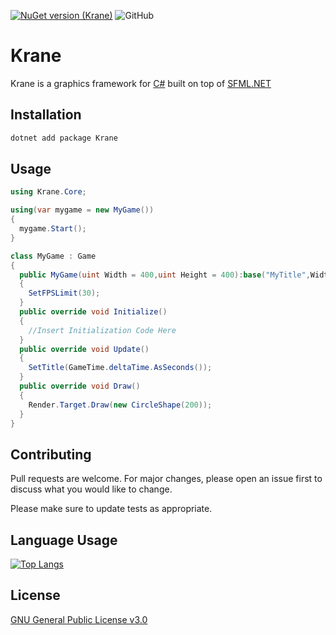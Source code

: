 [![NuGet version (Krane)](https://img.shields.io/nuget/v/Krane.svg)](https://www.nuget.org/packages/Krane)
![GitHub](https://img.shields.io/github/license/Ker-Verse/Krane)

# Krane

Krane is a graphics framework for [C#](https://g.co/kgs/vxLHKK) built on top of [SFML.NET](https://github.com/SFML/SFML.Net)

## Installation

```powershell
dotnet add package Krane
```

## Usage

```csharp
using Krane.Core;

using(var mygame = new MyGame())
{
  mygame.Start();
}

class MyGame : Game
{
  public MyGame(uint Width = 400,uint Height = 400):base("MyTitle",Width,Height)
  {
    SetFPSLimit(30);
  }
  public override void Initialize()
  {
    //Insert Initialization Code Here
  }
  public override void Update()
  {
    SetTitle(GameTime.deltaTime.AsSeconds());  
  }
  public override void Draw()
  {
    Render.Target.Draw(new CircleShape(200));
  }
}
```

## Contributing
Pull requests are welcome. For major changes, please open an issue first to discuss what you would like to change.

Please make sure to update tests as appropriate.

## Language Usage
[![Top Langs](https://github-readme-stats.vercel.app/api/top-langs/?username=Ker-Verse&layout=compact&theme=dark)](https://github.com/Ker-Verse/Krane)

## License
[GNU General Public License v3.0](https://www.gnu.org/licenses/gpl-3.0.txt)
